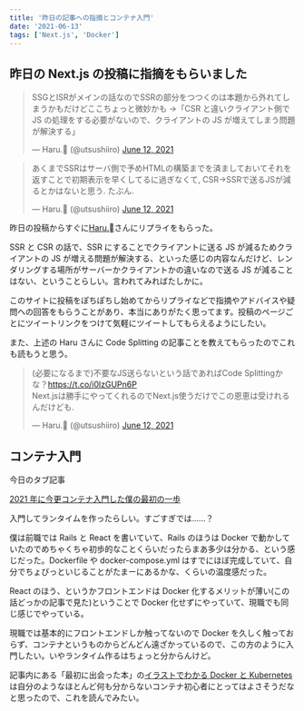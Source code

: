 ```yaml
---
title: '昨日の記事への指摘とコンテナ入門'
date: '2021-06-13'
tags: ['Next.js', 'Docker']
---
```


## 昨日の Next.js の投稿に指摘をもらいました

<blockquote class="twitter-tweet" data-partner="tweetdeck"><p lang="ja" dir="ltr">SSGとISRがメインの話なのでSSRの部分をつつくのは本題から外れてしまうかもだけどここちょっと微妙かも →「CSR と違いクライアント側で JS の処理をする必要がないので、クライアントの JS が増えてしまう問題が解決する」</p>&mdash; Haru. (@utsushiiro) <a href="https://twitter.com/utsushiiro/status/1403755810388201474?ref_src=twsrc%5Etfw">June 12, 2021</a></blockquote>

<blockquote class="twitter-tweet" data-partner="tweetdeck"><p lang="ja" dir="ltr">あくまでSSRはサーバ側で予めHTMLの構築までを済ましておいてそれを返すことで初期表示を早くしてるに過ぎなくて, CSR→SSRで送るJSが減るとかはないと思う. たぶん.</p>&mdash; Haru. (@utsushiiro) <a href="https://twitter.com/utsushiiro/status/1403756781856202754?ref_src=twsrc%5Etfw">June 12, 2021</a></blockquote>

昨日の投稿からすぐに[Haru.](https://twitter.com/utsushiiro)さんにリプライをもらった。

SSR と CSR の話で、SSR にすることでクライアントに送る JS が減るためクライアントの JS が増える問題が解決する、といった感じの内容なんだけど、レンダリングする場所がサーバーかクライアントかの違いなので送る JS が減ることはない、ということらしい。言われてみればたしかに。

このサイトに投稿をぽちぽちし始めてからリプライなどで指摘やアドバイスや疑問への回答をもらうことがあり、本当にありがたく思ってます。投稿のページごとにツイートリンクをつけて気軽にツイートしてもらえるようにしたい。

また、上述の Haru さんに Code Splitting の記事ことを教えてもらったのでこれも読もうと思う。

<blockquote class="twitter-tweet" data-partner="tweetdeck"><p lang="ja" dir="ltr">(必要になるまで)不要なJS送らないという話であればCode Splittingかな？<a href="https://t.co/i0lzGUPn6P">https://t.co/i0lzGUPn6P</a><br>Next.jsは勝手にやってくれるのでNext.js使うだけでこの恩恵は受けれるんだけども.</p>&mdash; Haru. (@utsushiiro) <a href="https://twitter.com/utsushiiro/status/1403757444635906048?ref_src=twsrc%5Etfw">June 12, 2021</a></blockquote>

## コンテナ入門

今日のタブ記事

[2021 年に今更コンテナ入門した僕の最初の一歩](https://zenn.dev/utam0k/articles/74d08c9f556534)

入門してランタイムを作ったらしい。すごすぎでは……？

僕は前職では Rails と React を書いていて、Rails のほうは Docker で動かしていたのでめちゃくちゃ初歩的なことくらいだったらまあ多少は分かる、という感じだった。Dockerfile や docker-compose.yml はすでにほぼ完成していて、自分でちょびっといじることがたまーにあるかな、くらいの温度感だった。

React のほう、というかフロントエンドは Docker 化するメリットが薄い(この話どっかの記事で見た)ということで Docker 化せずにやっていて、現職でも同じ感じでやっている。

現職では基本的にフロントエンドしか触ってないので Docker を久しく触っておらず、コンテナというものからどんどん遠ざかっているので、この方のように入門したい。いやランタイム作るはちょっと分からんけど。

記事内にある「最初に出会った本」の[イラストでわかる Docker と Kubernetes](https://www.amazon.co.jp/dp/4297118378)は自分のようなほとんど何も分からないコンテナ初心者にとってはよさそうだなと思ったので、これを読んでみたい。
